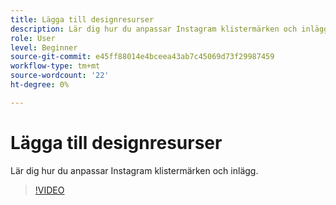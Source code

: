 ```yaml
---
title: Lägga till designresurser
description: Lär dig hur du anpassar Instagram klistermärken och inlägg
role: User
level: Beginner
source-git-commit: e45ff88014e4bceea43ab7c45069d73f29987459
workflow-type: tm+mt
source-wordcount: '22'
ht-degree: 0%

---
```


# Lägga till designresurser

Lär dig hur du anpassar Instagram klistermärken och inlägg.

>[!VIDEO](https://video.tv.adobe.com/v/3420226?quality=12&learn=on&hidetitle=true)
